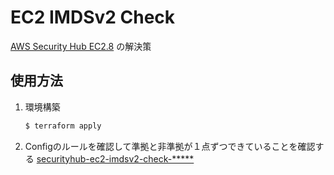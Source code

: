 # EC2 IMDSv2 Check
[AWS Security Hub EC2.8](https://docs.aws.amazon.com/ja_jp/securityhub/latest/userguide/securityhub-standards-fsbp-controls.html#fsbp-ec2-8) の解決策

## 使用方法
1. 環境構築
    ```bash
    $ terraform apply
    ```
2. Configのルールを確認して準拠と非準拠が１点ずつできていることを確認する
   [securityhub-ec2-imdsv2-check-*****](https://ap-northeast-1.console.aws.amazon.com/config/home?region=ap-northeast-1#/rules/details?configRuleName=securityhub-ec2-imdsv2-check-f6801b8c)